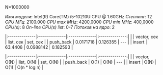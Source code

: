 N=1000000

*Имя модели*:                      Intel(R) Core(TM) i5-10210U CPU @ 1.60GHz
*Степпинг*:                        12
*CPU МГц*:                         2100.000
*CPU max MHz*:                     4200,0000
*CPU min MHz*:                     400,0000
*CPU(s)*:                          8
*On-line CPU(s) list*:             0-7
*Потоков на ядро*:                 2


|:--------------|:--------------|:--------------|:--------------:|
|               | vector, сек   | list, сек     | set, сек       |
| push_back     | 0.0171718     | 0.126355      |      ---       |
| insert        | 63.4408       | 0.0988142     | 0.182593       |

|:--------------|:--------------|:--------------|:--------------:|
|               | vector, O(N)  | list, O(N)    | set, O(N)      |
| push_back     |      O(1)     |      O(N)     |      ---       |
| insert        |      O(N)     |      O(1)     |  O(n * log n)  |
